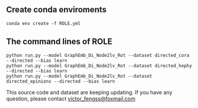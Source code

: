 
## Create conda enviroments

`conda env create -f ROLE.yml`

## The command lines of ROLE

```
python run.py --model GraphEmb_Di_Node2lv_Rot --dataset directed_cora --directed --bias learn
python run.py --model GraphEmb_Di_Node2lv_Rot --dataset directed_hephy --directed --bias learn
python run.py --model GraphEmb_Di_Node2lv_Rot --dataset directed_epinions --directed --bias learn
```



This source code and dataset are keeping updating. 
If you have any question, please contact victor_fengss@foxmail.com
